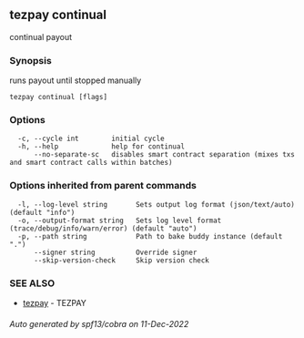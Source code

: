 ## tezpay continual

continual payout

### Synopsis

runs payout until stopped manually

```
tezpay continual [flags]
```

### Options

```
  -c, --cycle int        initial cycle
  -h, --help             help for continual
      --no-separate-sc   disables smart contract separation (mixes txs and smart contract calls within batches)
```

### Options inherited from parent commands

```
  -l, --log-level string       Sets output log format (json/text/auto) (default "info")
  -o, --output-format string   Sets log level format (trace/debug/info/warn/error) (default "auto")
  -p, --path string            Path to bake buddy instance (default ".")
      --signer string          Override signer
      --skip-version-check     Skip version check
```

### SEE ALSO

* [tezpay](tezpay.md)	 - TEZPAY

###### Auto generated by spf13/cobra on 11-Dec-2022
